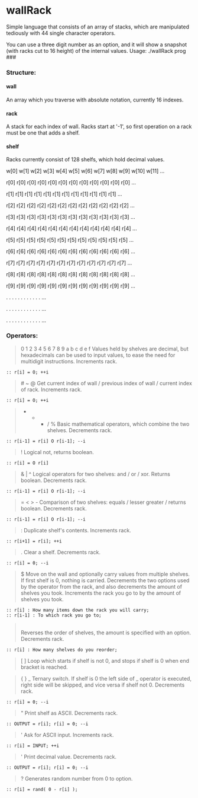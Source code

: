 # wallRack
Simple language that consists of an array of stacks, which are manipulated
tediously with 44 single character operators.

You can use a three digit number as an option, and it will show a snapshot
(with racks cut to 16 height) of the internal values.
Usage: ./wallRack prog \#\#\#

### Structure:

#### wall
An array which you traverse with absolute notation, currently 16 indexes.
#### rack
A stack for each index of wall. Racks start at '-1', so first operation on a rack must be one that adds a shelf.
#### shelf
Racks currently consist of 128 shelfs, which hold decimal values.

w[0] w[1] w[2] w[3] w[4] w[5] w[6] w[7] w[8] w[9] w[10] w[11] ...

r[0] r[0] r[0] r[0] r[0] r[0] r[0] r[0] r[0] r[0] r[0]  r[0]  ...

r[1] r[1] r[1] r[1] r[1] r[1] r[1] r[1] r[1] r[1] r[1]  r[1]  ...

r[2] r[2] r[2] r[2] r[2] r[2] r[2] r[2] r[2] r[2] r[2]  r[2]  ...

r[3] r[3] r[3] r[3] r[3] r[3] r[3] r[3] r[3] r[3] r[3]  r[3]  ...

r[4] r[4] r[4] r[4] r[4] r[4] r[4] r[4] r[4] r[4] r[4]  r[4]  ...

r[5] r[5] r[5] r[5] r[5] r[5] r[5] r[5] r[5] r[5] r[5]  r[5]  ...

r[6] r[6] r[6] r[6] r[6] r[6] r[6] r[6] r[6] r[6] r[6]  r[6]  ...

r[7] r[7] r[7] r[7] r[7] r[7] r[7] r[7] r[7] r[7] r[7]  r[7]  ...

r[8] r[8] r[8] r[8] r[8] r[8] r[8] r[8] r[8] r[8] r[8]  r[8]  ...

r[9] r[9] r[9] r[9] r[9] r[9] r[9] r[9] r[9] r[9] r[9]  r[9]  ...

.    .    .    .    .    .    .    .    .    .    .     .     ...

.    .    .    .    .    .    .    .    .    .    .     .     ...

.    .    .    .    .    .    .    .    .    .    .     .     ...

### Operators:
> 0 1 2 3 4 5
> 6 7 8 9 a b
> c d e f
Values held by shelves are decimal, but hexadecimals can be used to input values, to ease the need for multidigit instructions. Increments rack.
```
:: r[i] = O; ++i
```

> \# ~ @
Get current index of wall / previous index of wall / current index of rack. Increments rack.
```
:: r[i] = O; ++i
```

> + - * / %
Basic mathematical operators, which combine the two shelves. Decrements rack.
```
:: r[i-1] = r[i] O r[i-1]; --i
```

> !
Logical not, returns boolean.
```
:: r[i] = O r[i]
```

> & | ^
Logical operators for two shelves: and / or / xor. Returns boolean. Decrements rack.
```
:: r[i-1] = r[i] O r[i-1]; --i
```

> = < >	-
Comparison of two shelves: equals / lesser greater /
returns boolean. Decrements rack.
```
:: r[i-1] = r[i] O r[i-1]; --i
```

> :
Duplicate shelf's contents. Increments rack.
```
:: r[i+1] = r[i]; ++i
```

> .
Clear a shelf. Decrements rack.
```
:: r[i] = 0; --i
```

> $
Move on the wall and optionally carry values from multiple shelves. If first shelf is 0, nothing is carried. Decrements the two options used by the operator from the rack, and also decrements the amount of shelves you took. Increments the rack you go to by the amount of shelves you took.
```
:: r[i] : How many items down the rack you will carry;
:: r[i-1] : To which rack you go to;
```

> \
Reverses the order of shelves, the amount is specified with an option. Decrements rack.
```
:: r[i] : How many shelves do you reorder;
```

> [ ]
Loop which starts if shelf is not 0, and stops if shelf is
0 when end bracket is reached.

> { } _
Ternary switch. If shelf is 0 the left side of _ operator is executed, right side will be skipped, and vice versa if shelf not 0. Decrements rack.
```
:: r[i] = 0; --i
```

> "
Print shelf as ASCII. Decrements rack.
```
:: OUTPUT = r[i]; r[i] = 0; --i
```

> '
Ask for ASCII input. Increments rack.
```
:: r[i] = INPUT; ++i
```

> '
Print decimal value. Decrements rack.
```
:: OUTPUT = r[i]; r[i] = 0; --i
```

> ?
Generates random number from 0 to option.
```
:: r[i] = rand( 0 - r[i] );
```
